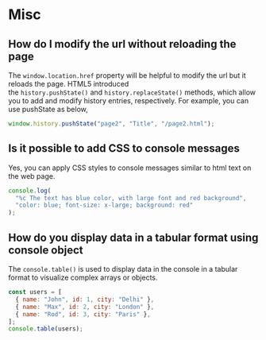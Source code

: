 # Misc

## How do I modify the url without reloading the page

The `window.location.href` property will be helpful to modify the url but it reloads the page. HTML5 introduced the `history.pushState()` and `history.replaceState()` methods, which allow you to add and modify history entries, respectively. For example, you can use pushState as below,

```js
window.history.pushState("page2", "Title", "/page2.html");
```

## Is it possible to add CSS to console messages

Yes, you can apply CSS styles to console messages similar to html text on the web page.

```js
console.log(
  "%c The text has blue color, with large font and red background",
  "color: blue; font-size: x-large; background: red"
);
```

## How do you display data in a tabular format using console object

The `console.table()` is used to display data in the console in a tabular format to visualize complex arrays or objects.

```js
const users = [
  { name: "John", id: 1, city: "Delhi" },
  { name: "Max", id: 2, city: "London" },
  { name: "Rod", id: 3, city: "Paris" },
];
console.table(users);
```

